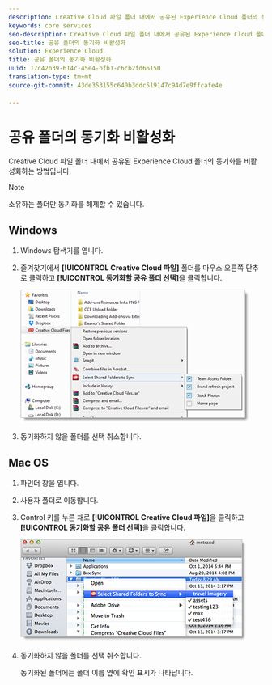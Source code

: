 ```yaml
---
description: Creative Cloud 파일 폴더 내에서 공유된 Experience Cloud 폴더의 동기화를 비활성화하는 방법입니다.
keywords: core services
seo-description: Creative Cloud 파일 폴더 내에서 공유된 Experience Cloud 폴더의 동기화를 비활성화하는 방법입니다.
seo-title: 공유 폴더의 동기화 비활성화
solution: Experience Cloud
title: 공유 폴더의 동기화 비활성화
uuid: 17c42b39-614c-45e4-bfb1-c6cb2fd66150
translation-type: tm+mt
source-git-commit: 43de353155c640b3ddc519147c94d7e9ffcafe4e

---
```



# 공유 폴더의 동기화 비활성화

Creative Cloud 파일 폴더 내에서 공유된 Experience Cloud 폴더의 동기화를 비활성화하는 방법입니다.

>[!NOTE]
>
>소유하는 폴더만 동기화를 해제할 수 있습니다.

## Windows

1. Windows 탐색기를 엽니다.

1. 즐겨찾기에서 **[!UICONTROL Creative Cloud 파일]** 폴더를 마우스 오른쪽 단추로 클릭하고 **[!UICONTROL 동기화할 공유 폴더 선택]**&#x200B;을 클릭합니다.

   ![](assets/select_sync_folders.png)

1. 동기화하지 않을 폴더를 선택 취소합니다.

## Mac OS

1. 파인더 창을 엽니다.

1. 사용자 폴더로 이동합니다.

1. Control 키를 누른 채로 **[!UICONTROL Creative Cloud 파일]**&#x200B;을 클릭하고 **[!UICONTROL 동기화할 공유 폴더 선택]**&#x200B;을 클릭합니다.

   ![](assets/select_sync_folders_mac.png)

1. 동기화하지 않을 폴더를 선택 취소합니다.

   동기화된 폴더에는 폴더 이름 옆에 확인 표시가 나타납니다.